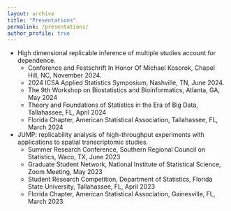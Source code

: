 ```yaml
---
layout: archive
title: "Presentations"
permalink: /presentations/
author_profile: true
---
```


- High dimensional replicable inference of multiple studies account for dependence.
  - Conference and Festschrift In Honor Of Michael Kosorok, Chapel Hill, NC, November 2024.
  - 2024 ICSA Applied Statistics Symposium, Nashville, TN, June 2024.
  - The 9th Workshop on Biostatistics and Bioinformatics, Atlanta, GA, May 2024
  - Theory and Foundations of Statistics in the Era of Big Data, Tallahassee, FL, April 2024
  - Florida Chapter, American Statistical Association, Tallahassee, FL, March 2024
- JUMP: replicability analysis of high-throughput experiments with applications to spatial transcriptomic studies.
  - Summer Research Conference, Southern Regional Council on Statistics, Waco, TX, June 2023
  - Graduate Student Network, National Institute of Statistical Science, Zoom Meeting, May 2023
  - Student Research Competition, Department of Statistics, Florida State University, Tallahassee, FL, April 2023
  - Florida Chapter, American Statistical Association, Gainesville, FL, March 2023
